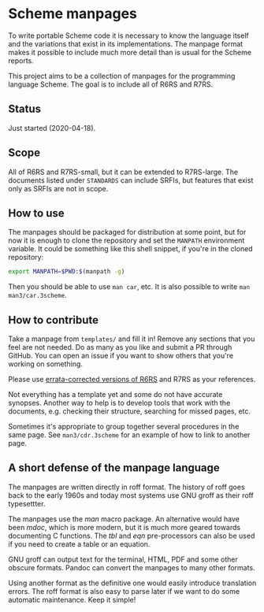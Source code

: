 # Scheme manpages

To write portable Scheme code it is necessary to know the language
itself and the variations that exist in its implementations. The
manpage format makes it possible to include much more detail than is
usual for the Scheme reports.

This project aims to be a collection of manpages for the programming
language Scheme. The goal is to include all of R6RS and R7RS.

## Status

Just started (2020-04-18).

## Scope

All of R6RS and R7RS-small, but it can be extended to R7RS-large. The
documents listed under `STANDARDS` can include SRFIs, but features
that exist only as SRFIs are not in scope.

## How to use

The manpages should be packaged for distribution at some point, but
for now it is enough to clone the repository and set the `MANPATH`
environment variable. It could be something like this shell snippet,
if you're in the cloned repository:

```sh
export MANPATH=$PWD:$(manpath -g)
```

Then you should be able to use `man car`, etc. It is also possible to
write `man man3/car.3scheme`.

## How to contribute

Take a manpage from `templates/` and fill it in! Remove any sections
that you feel are not needed. Do as many as you like and submit a PR
through GitHub. You can open an issue if you want to show others that
you're working on something.

Please use [errata-corrected versions of
R6RS](https://weinholt.se/scheme/r6rs/) and R7RS as your references.

Not everything has a template yet and some do not have accurate
synopses. Another way to help is to develop tools that work with the
documents, e.g. checking their structure, searching for missed pages,
etc.

Sometimes it's appropriate to group together several procedures in the
same page. See `man3/cdr.3scheme` for an example of how to
link to another page.

## A short defense of the manpage language

The manpages are written directly in roff format. The history of roff
goes back to the early 1960s and today most systems use GNU groff as
their roff typesettter.

The manpages use the *man* macro package. An alternative would have
been *mdoc*, which is more modern, but it is much more geared towards
documenting C functions. The *tbl* and *eqn* pre-processors can also
be used if you need to create a table or an equation.

GNU groff can output text for the terminal, HTML, PDF and some other
obscure formats. Pandoc can convert the manpages to many other formats.

Using another format as the definitive one would easily introduce
translation errors. The roff format is also easy to parse later if we
want to do some automatic maintenance. Keep it simple!
